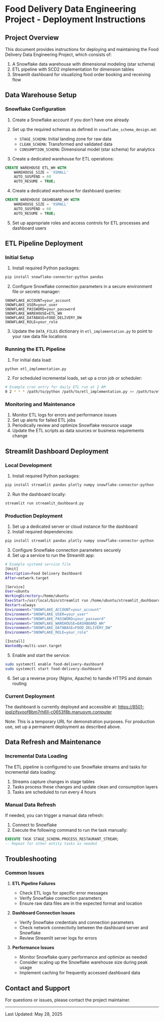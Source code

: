 # Food Delivery Data Engineering Project - Deployment Instructions

## Project Overview

This document provides instructions for deploying and maintaining the Food Delivery Data Engineering Project, which consists of:

1. A Snowflake data warehouse with dimensional modeling (star schema)
2. ETL pipeline with SCD2 implementation for dimension tables
3. Streamlit dashboard for visualizing food order booking and receiving flow

## Data Warehouse Setup

### Snowflake Configuration

1. Create a Snowflake account if you don't have one already
2. Set up the required schemas as defined in `snowflake_schema_design.md`:
   - `STAGE_SCHEMA`: Initial landing zone for raw data
   - `CLEAN_SCHEMA`: Transformed and validated data
   - `CONSUMPTION_SCHEMA`: Dimensional model (star schema) for analytics

3. Create a dedicated warehouse for ETL operations:
```sql
CREATE WAREHOUSE ETL_WH WITH
    WAREHOUSE_SIZE = 'XSMALL'
    AUTO_SUSPEND = 60
    AUTO_RESUME = TRUE;
```

4. Create a dedicated warehouse for dashboard queries:
```sql
CREATE WAREHOUSE DASHBOARD_WH WITH
    WAREHOUSE_SIZE = 'XSMALL'
    AUTO_SUSPEND = 60
    AUTO_RESUME = TRUE;
```

5. Set up appropriate roles and access controls for ETL processes and dashboard users

## ETL Pipeline Deployment

### Initial Setup

1. Install required Python packages:
```bash
pip install snowflake-connector-python pandas
```

2. Configure Snowflake connection parameters in a secure environment file or secrets manager:
```
SNOWFLAKE_ACCOUNT=your_account
SNOWFLAKE_USER=your_user
SNOWFLAKE_PASSWORD=your_password
SNOWFLAKE_WAREHOUSE=ETL_WH
SNOWFLAKE_DATABASE=FOOD_DELIVERY_DW
SNOWFLAKE_ROLE=your_role
```

3. Update the `DATA_FILES` dictionary in `etl_implementation.py` to point to your raw data file locations

### Running the ETL Pipeline

1. For initial data load:
```bash
python etl_implementation.py
```

2. For scheduled incremental loads, set up a cron job or scheduler:
```bash
# Example cron entry for daily ETL run at 2 AM
0 2 * * * /path/to/python /path/to/etl_implementation.py >> /path/to/etl_logs/etl_$(date +\%Y\%m\%d).log 2>&1
```

### Monitoring and Maintenance

1. Monitor ETL logs for errors and performance issues
2. Set up alerts for failed ETL jobs
3. Periodically review and optimize Snowflake resource usage
4. Update the ETL scripts as data sources or business requirements change

## Streamlit Dashboard Deployment

### Local Development

1. Install required Python packages:
```bash
pip install streamlit pandas plotly numpy snowflake-connector-python
```

2. Run the dashboard locally:
```bash
streamlit run streamlit_dashboard.py
```

### Production Deployment

1. Set up a dedicated server or cloud instance for the dashboard
2. Install required dependencies:
```bash
pip install streamlit pandas plotly numpy snowflake-connector-python
```

3. Configure Snowflake connection parameters securely
4. Set up a service to run the Streamlit app:
```bash
# Example systemd service file
[Unit]
Description=Food Delivery Dashboard
After=network.target

[Service]
User=ubuntu
WorkingDirectory=/home/ubuntu
ExecStart=/usr/local/bin/streamlit run /home/ubuntu/streamlit_dashboard.py --server.port 8501
Restart=always
Environment="SNOWFLAKE_ACCOUNT=your_account"
Environment="SNOWFLAKE_USER=your_user"
Environment="SNOWFLAKE_PASSWORD=your_password"
Environment="SNOWFLAKE_WAREHOUSE=DASHBOARD_WH"
Environment="SNOWFLAKE_DATABASE=FOOD_DELIVERY_DW"
Environment="SNOWFLAKE_ROLE=your_role"

[Install]
WantedBy=multi-user.target
```

5. Enable and start the service:
```bash
sudo systemctl enable food-delivery-dashboard
sudo systemctl start food-delivery-dashboard
```

6. Set up a reverse proxy (Nginx, Apache) to handle HTTPS and domain routing

### Current Deployment

The dashboard is currently deployed and accessible at:
https://8501-ipqlzifsvoof8bm7rh6ll-c0653f8b.manusvm.computer

Note: This is a temporary URL for demonstration purposes. For production use, set up a permanent deployment as described above.

## Data Refresh and Maintenance

### Incremental Data Loading

The ETL pipeline is configured to use Snowflake streams and tasks for incremental data loading:

1. Streams capture changes in stage tables
2. Tasks process these changes and update clean and consumption layers
3. Tasks are scheduled to run every 4 hours

### Manual Data Refresh

If needed, you can trigger a manual data refresh:

1. Connect to Snowflake
2. Execute the following command to run the task manually:
```sql
EXECUTE TASK STAGE_SCHEMA.PROCESS_RESTAURANT_STREAM;
-- Repeat for other entity tasks as needed
```

## Troubleshooting

### Common Issues

1. **ETL Pipeline Failures**
   - Check ETL logs for specific error messages
   - Verify Snowflake connection parameters
   - Ensure raw data files are in the expected format and location

2. **Dashboard Connection Issues**
   - Verify Snowflake credentials and connection parameters
   - Check network connectivity between the dashboard server and Snowflake
   - Review Streamlit server logs for errors

3. **Performance Issues**
   - Monitor Snowflake query performance and optimize as needed
   - Consider scaling up the Snowflake warehouse size during peak usage
   - Implement caching for frequently accessed dashboard data

## Contact and Support

For questions or issues, please contact the project maintainer.

---

Last Updated: May 28, 2025
